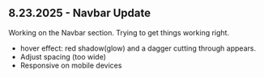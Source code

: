 ## 8.23.2025 - Navbar Update
Working on the Navbar section. Trying to get things working right.
- hover effect: red shadow(glow) and a dagger cutting through appears.
- Adjust spacing (too wide)
- Responsive on mobile devices


